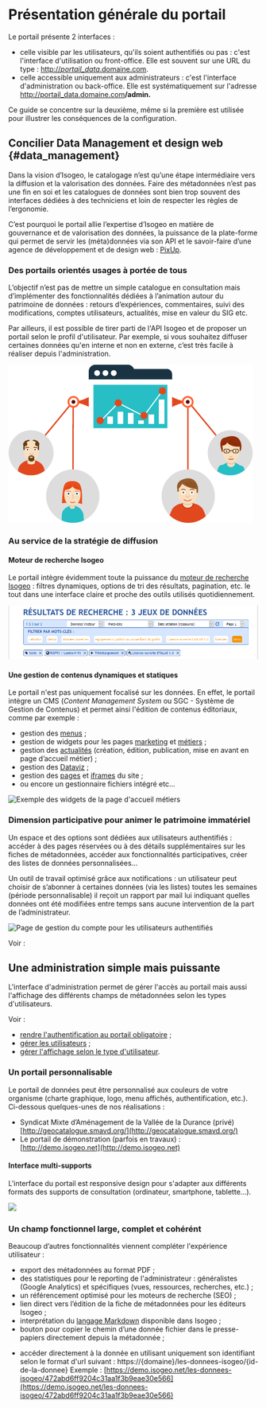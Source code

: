 # Présentation générale du portail

Le portail présente 2 interfaces :

* celle visible par les utilisateurs, qu'ils soient authentifiés ou pas : c'est l'interface d'utilisation ou  front-office. Elle est souvent sur une URL du type : [http://_portail\_data_.domaine.com](http://_portail_data_.domaine.com_._).
* celle accessible uniquement aux administrateurs : c'est l'interface d'administration ou back-office. Elle est systématiquement sur l'adresse [http://portail\_data.domaine.com](http://portail_data.domaine.com)**/admin.**

Ce guide se concentre sur la deuxième, même si la première est utilisée pour illustrer les conséquences de la configuration.

## Concilier Data Management et design web {#data_management}

Dans la vision d’Isogeo, le catalogage n’est qu’une étape intermédiaire vers la diffusion et la valorisation des données. Faire des métadonnées n’est pas une fin en soi et les catalogues de données sont bien trop souvent des interfaces dédiées à des techniciens et loin de respecter les règles de l’ergonomie.

C’est pourquoi le portail allie l’expertise d’Isogeo en matière de gouvernance et de valorisation des données, la puissance de la plate-forme qui permet de servir les \(méta\)données via son API et le savoir-faire d’une agence de développement et de design web : [PixUp](http://www.pixup.com).

### Des portails orientés usages à portée de tous

L’objectif n’est pas de mettre un simple catalogue en consultation mais d’implémenter des fonctionnalités dédiées à l’animation autour du patrimoine de données : retours d’expériences, commentaires, suivi des modifications, comptes utilisateurs, actualités, mise en valeur du SIG etc.

Par ailleurs, il est possible de tirer parti de l'API Isogeo et de proposer un portail selon le profil d'utilisateur. Par exemple, si vous souhaitez diffuser certaines données qu'en interne et non en externe, c’est très facile à réaliser depuis l'administration.

![&quot;Les données sont consommées et produites par différents types de personnes - L&apos;accès doit être simple pour tous&quot;](/assets/misc_data_people.png)

### Au service de la stratégie de diffusion

#### Moteur de recherche Isogeo

Le portail intègre évidemment toute la puissance du [moteur de recherche Isogeo](http://help.isogeo.com/fr/features/inventory/search.html) : filtres dynamiques, options de tri des résultats, pagination, etc. le tout dans une interface claire et proche des outils utilisés quotidiennement.

![&quot;Interface de recherche - Options de filtre et de tri&quot;](/assets/front_search_filters_catalog.png)


#### Une gestion de contenus dynamiques et statiques

Le portail n'est pas uniquement focalisé sur les données. En effet, le portail intègre un CMS \(_Content Management System_ ou SGC - Système de Gestion de Contenus\) et permet ainsi l'édition de contenus éditoriaux, comme par exemple :

* gestion des [menus](/menu/elements.md) ;
* gestion de widgets pour les pages [marketing](/homepage-marketing/widgets-marketing/titles.md) et [métiers](/homepage-jobs/titles.md) ;
* gestion des [actualités](/actualite/article.md) (création, édition, publication, mise en avant en page d’accueil métier) ;
* gestion des [Dataviz](/dataviz/dataviz.md) ;
* gestion des [pages](/pages-iframes/pages.md) et [iframes](/pages-iframes/iframes.md) du site ;
* ou encore un gestionnaire fichiers intégré etc...

![Exemple des widgets de la page d'accueil métiers](/assets/portal_homepage_job.png)

<!-- #### Dimension géographique et interface cartographique

La dimension géographique est au coeur de l’expertise Isogeo et des fonctionnalités spécifiques sont intégrées pour la valoriser facilement :

* visualisation des services web géographiques \(WMS, WMTS, WFS, Esri Map, Esri Tiled Map, Esri Feature\) liés aux métadonnées de données, directement dans la fiche ;
* recherche par nom de lieux \(via le service de géocodage Nominatim lié au projet OpenStreetMap\) ;
* un filtre par des emprises géographiques personnalisables par l’administrateur via un fichier GeoJSON ;
* une interface cartographique de recherche est également disponible permettant de filtrer les résultats par localisation de leur emprise \(centroïde\).

![&quot;Interface cartographique de recherche - Aperçu d&apos;une métadonnée&quot;](/assets/front_map_metadata_modale.png)

Voir :

* [paramétrer l'interface cartographique et la recherche géographique](/settings/search-map/searchmap.md) ;
* [définir des emprises géographiques de recherche personnalisées](/settings/search-map/searchbbox.md) ; -->

### Dimension participative pour animer le patrimoine immatériel

Un espace et des options sont dédiées aux utilisateurs authentifiés : accéder à des pages réservées ou à des détails supplémentaires sur les fiches de métadonnées, accéder aux fonctionnalités participatives, créer des listes de données personnalisées...

Un outil de travail optimisé grâce aux notifications : un utilisateur peut choisir de s’abonner à certaines données \(via les listes\) toutes les semaines \(période personnalisable\) il reçoit un rapport par mail lui indiquant quelles données ont été modifiées entre temps sans aucune intervention de la part de l’administrateur.

![Page de gestion du compte pour les utilisateurs authentifiés](/assets/front_my_account.png)

Voir :

<!-- * [modérer les commentaires](/messages-recus/comment.md) ;
* [consulter les données évaluées](/stats/evaluations.md) ;
* [paramétrer les emails](/settings/emails.md) ; -->

## Une administration simple mais puissante

L'interface d'administration permet de gérer l'accès au portail mais aussi l'affichage des différents champs de métadonnées selon les types d'utilisateurs.

Voir :

* [rendre l'authentification au portail obligatoire](/settings/general#site_access.md) ;
* [gérer les utilisateurs](/users/users.md) ;
* [gérer l'affichage selon le type d'utilisateur](/settings/user-display.md).

### Un portail personnalisable

Le portail de données peut être personnalisé aux couleurs de votre organisme (charte graphique, logo, menu affichés, authentification, etc.). Ci-dessous quelques-unes de nos réalisations :

* Syndicat Mixte d’Aménagement de la Vallée de la Durance \(privé\) [http://geocatalogue.smavd.org/](http://geocatalogue.smavd.org/)
* Le portail de démonstration \(parfois en travaux\) : [http://demo.isogeo.net](http://demo.isogeo.net)

#### Interface multi-supports

L'interface du portail est responsive design pour s'adapter aux différents formats des supports de consultation (ordinateur, smartphone, tablette...).

![](/assets/portal_mobile.jpg)

### Un champ fonctionnel large, complet et cohérént

Beaucoup d’autres fonctionnalités viennent compléter l'expérience utilisateur :

* export des métadonnées au format PDF ;
* des statistiques pour le reporting de l'administrateur : généralistes \(Google Analytics\) et spécifiques \(vues, ressources, recherches, etc.\) ;
* un référencement optimisé pour les moteurs de recherche \(SEO\) ;
* lien direct vers l’édition de la fiche de métadonnées pour les éditeurs Isogeo ;
* interprétation du [langage Markdown](http://help.isogeo.com/fr/features/documentation/syntax_markdown.html) disponible dans Isogeo ;
* bouton pour copier le chemin d’une donnée fichier dans le presse-papiers directement depuis la métadonnée ;
<!-- * générer un code d’intégration iFrame à partir de chaque fiche de métadonnées ; -->
* accéder directement à la donnée en utilisant uniquement son identifiant selon le format d'url suivant : https://{domaine}/les-donnees-isogeo/{id-de-la-donnee}
Exemple : [https://demo.isogeo.net/les-donnees-isogeo/472abd6ff9204c31aa1f3b9eae30e566](https://demo.isogeo.net/les-donnees-isogeo/472abd6ff9204c31aa1f3b9eae30e566)



